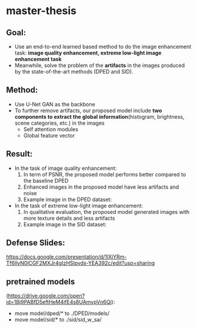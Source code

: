 # master-thesis

## Goal: 
  - Use an end-to-end learned based method to do the image enhancement task: **image quality enhancement, extreme low-light image enhancement task**
  - Meanwhile, solve the problem of the **artifacts** in the images produced by the state-of-the-art methods (DPED and SID).
  
## Method: 
 - Use U-Net GAN as the backbone
 - To further remove artifacts, our proposed model include **two components to extract the global information**(histogram, brightness, scene categories, etc.) in the images
    - Self attention modules
    - Global feature vector
## Result:
  - In the task of image quality enhancement:
    1. In term of PSNR, the proposed model performs better compared to the baseline DPED
    2. Enhanced images in the proposed model have less artifacts and noise
    3. Example image in the DPED dataset:
  - In the task of extreme low-light image enhancement:
    1. In qualitative evaluation, the proposed model generated images with more texture details and less artifacts
    2. Example image in the SID dataset:
      
## Defense Slides:  
  https://docs.google.com/presentation/d/1lXiYRm-Tf6IlyN0lCGF2MXJr4gIzHSIpvdx-YEA392c/edit?usp=sharing

## pretrained models 
  (https://drive.google.com/open?id=1Bj9PABfD5eftHeM4ifE4s8UAmvpVn6Qj): 
  - move model/dped/* to ./DPED/models/
  - move model/sid/* to ./sid/sid_w_sa/
  
